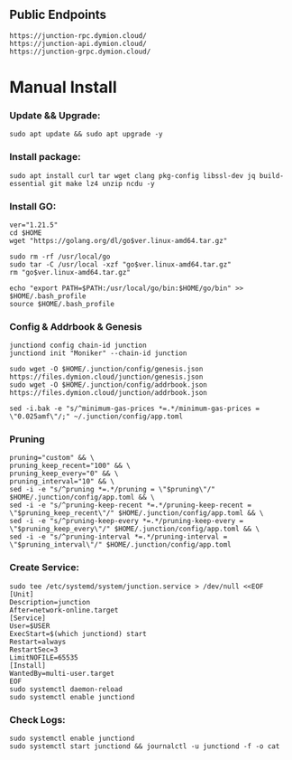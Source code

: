 ## Public Endpoints

    https://junction-rpc.dymion.cloud/
    https://junction-api.dymion.cloud/
    https://junction-grpc.dymion.cloud/
    
# Manual Install

### Update && Upgrade:

    sudo apt update && sudo apt upgrade -y
    
### Install package:

    sudo apt install curl tar wget clang pkg-config libssl-dev jq build-essential git make lz4 unzip ncdu -y
    
### Install GO:

    ver="1.21.5" 
    cd $HOME 
    wget "https://golang.org/dl/go$ver.linux-amd64.tar.gz" 

    sudo rm -rf /usr/local/go 
    sudo tar -C /usr/local -xzf "go$ver.linux-amd64.tar.gz" 
    rm "go$ver.linux-amd64.tar.gz"

    echo "export PATH=$PATH:/usr/local/go/bin:$HOME/go/bin" >> $HOME/.bash_profile
    source $HOME/.bash_profile    

### Config & Addrbook & Genesis

    junctiond config chain-id junction
    junctiond init "Moniker" --chain-id junction

    sudo wget -O $HOME/.junction/config/genesis.json https://files.dymion.cloud/junction/genesis.json
    sudo wget -O $HOME/.junction/config/addrbook.json https://files.dymion.cloud/junction/addrbook.json
  
    sed -i.bak -e "s/^minimum-gas-prices *=.*/minimum-gas-prices = \"0.025amf\"/;" ~/.junction/config/app.toml

### Pruning

    pruning="custom" && \
    pruning_keep_recent="100" && \
    pruning_keep_every="0" && \
    pruning_interval="10" && \
    sed -i -e "s/^pruning *=.*/pruning = \"$pruning\"/" $HOME/.junction/config/app.toml && \
    sed -i -e "s/^pruning-keep-recent *=.*/pruning-keep-recent = \"$pruning_keep_recent\"/" $HOME/.junction/config/app.toml && \
    sed -i -e "s/^pruning-keep-every *=.*/pruning-keep-every = \"$pruning_keep_every\"/" $HOME/.junction/config/app.toml && \
    sed -i -e "s/^pruning-interval *=.*/pruning-interval = \"$pruning_interval\"/" $HOME/.junction/config/app.toml

### Create Service:

    sudo tee /etc/systemd/system/junction.service > /dev/null <<EOF
    [Unit]
    Description=junction
    After=network-online.target
    [Service]
    User=$USER
    ExecStart=$(which junctiond) start
    Restart=always
    RestartSec=3
    LimitNOFILE=65535
    [Install]
    WantedBy=multi-user.target
    EOF
    sudo systemctl daemon-reload
    sudo systemctl enable junctiond
    
### Check Logs:
    sudo systemctl enable junctiond
    sudo systemctl start junctiond && journalctl -u junctiond -f -o cat

